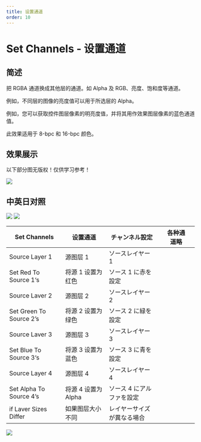 ```yaml
---
title: 设置通道
order: 10
---
```


# Set Channels - 设置通道

## 简述

把 RGBA 通道换成其他层的通道。如 Alpha 及 RGB、亮度、饱和度等通道。

例如，不同层的图像的亮度值可以用于所选层的 Alpha。

例如，您可以获取控件图层像素的明亮度值，并将其用作效果图层像素的蓝色通道值。

此效果适用于 8-bpc 和 16-bpc 颜色。

## 效果展示

以下部分图无版权！仅供学习参考！

![](https://mir.yuelili.com/user/AE/effects/ext/image00418.jpg)

## 中英日对照

![](https://mir.yuelili.com/user/AE/effects/AE-Effects-Channel-Set_Channels.png)
![](https://mir.yuelili.com/user/AE/effects/AE-Effects-Channel-Set_Channels_cn.png)

| Set Channels            | 设置通道            | チャンネル設定             |     | 各种通道略 |     |
| ----------------------- | ------------------- | -------------------------- | --- | ---------- | --- |
| Source Layer 1          | 源图层 1            | ソースレイヤー 1           |     |            |     |
| Set Red To Source 1‘s   | 将源 1 设置为红色   | ソース 1 に赤を設定        |     |            |     |
| Source Laver 2          | 源图层 2            | ソースレイヤー 2           |     |            |     |
| Set Green To Source 2’s | 将源 2 设置为绿色   | ソース 2 に緑を設定        |     |            |     |
| Source Laver 3          | 源图层 3            | ソースレイヤー 3           |     |            |     |
| Set Blue To Source 3‘s  | 将源 3 设置为蓝色   | ソース 3 に青を設定        |     |            |     |
| Source Layer 4          | 源图层 4            | ソースレイヤー 4           |     |            |     |
| Set Alpha To Source 4’s | 将源 4 设置为 Alpha | ソース 4 にアルファを設定  |     |            |     |
| if Laver Sizes Differ   | 如果图层大小不同    | レイヤーサイズが異なる場合 |     |            |     |

![](https://mir.yuelili.com/user/AE/effects/ext/image00419-1.jpg)
